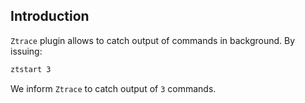 ## Introduction

`Ztrace` plugin allows to catch output of commands in background.
By issuing:

```zsh
ztstart 3
```

We inform `Ztrace` to catch output of `3` commands.

